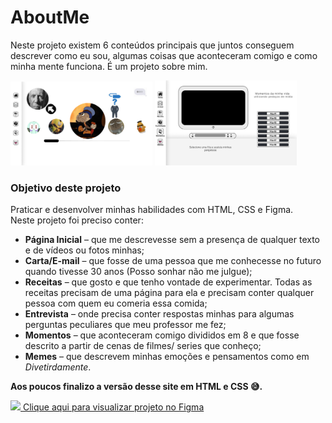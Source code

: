 # AboutMe
<p>Neste projeto existem 6 conteúdos principais que juntos conseguem descrever como eu sou, algumas coisas que aconteceram comigo e como minha mente funciona. É um projeto sobre mim.</p>
<p>
  <img src="Site Pages - Figma/1.1 - Home.png" width ="45%">
  <img src="Site Pages - Figma/4.1 - Moments.png" width ="45%">
</p>

<h3>Objetivo deste projeto</h3>
<p>Praticar e desenvolver minhas habilidades com HTML, CSS e Figma.<br>Neste projeto foi preciso conter:</p>
<ul>
  <li><b>Página Inicial</b> – que me descrevesse sem a presença de qualquer texto e de vídeos ou fotos minhas;</li>
  <li><b>Carta/E-mail</b> – que fosse de uma pessoa que me conhecesse no futuro quando tivesse 30 anos (Posso sonhar não me julgue);</li>
  <li><b>Receitas</b> – que gosto e que tenho vontade de experimentar. Todas as receitas precisam de uma página para ela e precisam conter qualquer pessoa com quem eu          comeria essa comida;</li>
  <li><b>Entrevista</b> – onde precisa conter respostas minhas para algumas perguntas peculiares que meu professor me fez;</li>
  <li><b>Momentos</b> – que aconteceram comigo divididos em 8 e que fosse descrito a partir de cenas de filmes/ series que conheço;</li>
  <li><b>Memes</b> – que descrevem minhas emoções e pensamentos como em <i>Divetirdamente</i>.</li>
 </ul>
  <p><b>Aos poucos finalizo a versão desse site em HTML e CSS 😅.</b></p>

<a href="https://www.figma.com/proto/JTbYpSrmVGwiQvzs9HDl1t/AboutMeProject?node-id=9%3A2&scaling=scale-down-width&page-id=0%3A1&hotspot-hints=0&hide-ui=1">
<img src="https://cdn-icons-png.flaticon.com/512/5968/5968705.png" width="20"> Clique aqui para visualizar projeto no Figma</a>
